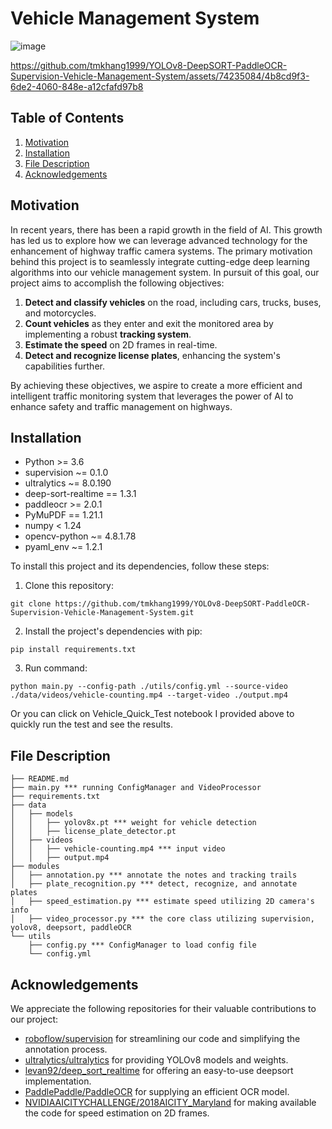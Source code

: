 # Vehicle Management System
![image](https://github.com/tmkhang1999/YOLOv8-DeepSORT-PaddleOCR-Supervision-Vehicle-Management-System/assets/74235084/9b90b252-9929-4b7c-ae64-efc33880975c)

https://github.com/tmkhang1999/YOLOv8-DeepSORT-PaddleOCR-Supervision-Vehicle-Management-System/assets/74235084/4b8cd9f3-6de2-4060-848e-a12cfafd97b8

## Table of Contents
1. [Motivation](#motivation)
2. [Installation](#installation)
3. [File Description](#files)
4. [Acknowledgements](#acknowledgements)

## Motivation<a name="motivation"></a>
In recent years, there has been a rapid growth in the field of AI. This growth has led us to explore how we can leverage advanced technology for the enhancement of highway traffic camera systems. The primary motivation behind this project is to seamlessly integrate cutting-edge deep learning algorithms into our vehicle management system. In pursuit of this goal, our project aims to accomplish the following objectives:

1. **Detect and classify vehicles** on the road, including cars, trucks, buses, and motorcycles.
2. **Count vehicles** as they enter and exit the monitored area by implementing a robust **tracking system**.
3. **Estimate the speed** on 2D frames in real-time.
4. **Detect and recognize license plates**, enhancing the system's capabilities further.

By achieving these objectives, we aspire to create a more efficient and intelligent traffic monitoring system that leverages the power of AI to enhance safety and traffic management on highways.

## Installation <a name="installation"></a>
- Python >= 3.6
- supervision ~= 0.1.0
- ultralytics ~= 8.0.190
- deep-sort-realtime == 1.3.1
- paddleocr >= 2.0.1
- PyMuPDF == 1.21.1
- numpy < 1.24
- opencv-python ~= 4.8.1.78
- pyaml_env ~= 1.2.1

To install this project and its dependencies, follow these steps:
1. Clone this repository:
```angular2html
git clone https://github.com/tmkhang1999/YOLOv8-DeepSORT-PaddleOCR-Supervision-Vehicle-Management-System.git
```
2. Install the project's dependencies with pip:
```angular2html
pip install requirements.txt
```
3. Run command:
```angular2html
python main.py --config-path ./utils/config.yml --source-video ./data/videos/vehicle-counting.mp4 --target-video ./output.mp4
```
Or you can click on Vehicle_Quick_Test notebook I provided above to quickly run the test and see the results.

## File Description <a name="files"></a>
```angular2html
├── README.md
├── main.py *** running ConfigManager and VideoProcessor
├── requirements.txt
├── data
│   ├── models
│   │   ├── yolov8x.pt *** weight for vehicle detection
│   │   ├── license_plate_detector.pt
│   ├── videos
│   │   ├── vehicle-counting.mp4 *** input video
│   │   ├── output.mp4
├── modules
│   ├── annotation.py *** annotate the notes and tracking trails
│   ├── plate_recognition.py *** detect, recognize, and annotate plates
│   ├── speed_estimation.py *** estimate speed utilizing 2D camera's info
│   ├── video_processor.py *** the core class utilizing supervision, yolov8, deepsort, paddleOCR
└── utils
    ├── config.py *** ConfigManager to load config file
    └── config.yml
```

## Acknowledgements<a name="acknowledgements"></a>
We appreciate the following repositories for their valuable contributions to our project:
- [roboflow/supervision](https://github.com/roboflow/supervision) for streamlining our code and simplifying the annotation process.
- [ultralytics/ultralytics](https://github.com/ultralytics/ultralytics) for providing YOLOv8 models and weights.
- [levan92/deep_sort_realtime](https://github.com/levan92/deep_sort_realtime) for offering an easy-to-use deepsort implementation.
- [PaddlePaddle/PaddleOCR](https://github.com/PaddlePaddle/PaddleOCR) for supplying an efficient OCR model.
- [NVIDIAAICITYCHALLENGE/2018AICITY_Maryland](https://github.com/NVIDIAAICITYCHALLENGE/2018AICITY_Maryland/tree/master) for making available the code for speed estimation on 2D frames.
